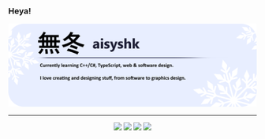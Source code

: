 ### Heya!

<div align="center">
  <img src="https://github.com/aisyshk/aisyshk/blob/main/export_5.png" />
  <hr>
  <img src="https://github-readme-stats-git-masterrstaa-rickstaa.vercel.app/api?username=aisyshk&theme=dark" />
  <img src="https://img.shields.io/badge/Visual_Studio-5C2D91?style=for-the-badge&logo=visual%20studio&logoColor=white" />
  <img src="https://img.shields.io/badge/C%2B%2B-00599C?style=for-the-badge&logo=c%2B%2B&logoColor=white" />
  <img src="https://img.shields.io/badge/C%23-239120?style=for-the-badge&logo=c-sharp&logoColor=white" />
</div>
